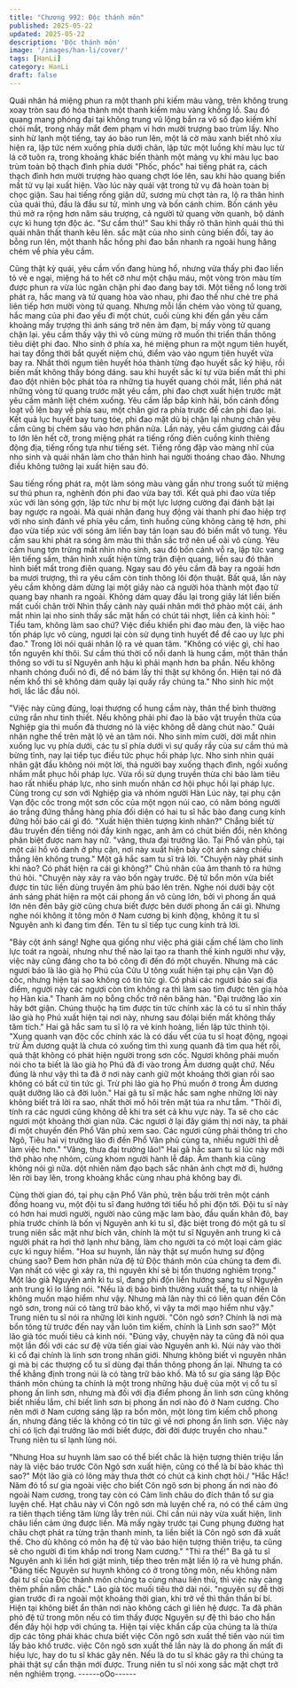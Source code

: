 ```yaml
---
title: "Chương 992: Độc thánh môn"
published: 2025-05-22
updated: 2025-05-22
description: 'Độc thánh môn'
image: '/images/han-li/cover/'
tags: [HanLi]
category: HanLi
draft: false
---
```


Quái nhân há miệng phun ra một thanh phi kiếm màu vàng, trên
không trung xoay tròn sau đó hóa thành một thanh kiếm màu
vàng khổng lồ. Sau đó quang mang phóng đại tại không trung vũ
lộng bắn ra vô số đạo kiếm khí chói mắt, trong nháy mắt đem
phạm vi hơn mười trượng bao trùm lấy.
Nho sinh hừ lạnh một tiếng, tay áo bào run lên, một lá cờ màu
xanh biết nhỏ xíu hiện ra, lập tức ném xuống phía dưới chân, lập
tức một luồng khí màu lục từ lá cờ tuôn ra, trong khoảng khác
biến thành một mảng vụ khí màu lục bao trùm toàn bộ thạch đình
phía dưới
"Phốc, phốc" hai tiếng phát ra, cách thạch đình hơn mười trượng
hào quang chợt lóe lên, sau khi hào quang biến mất tử vụ lại xuất
hiện.
Vào lúc này quái vật trong tử vụ đã hoàn toàn bị chọc giận.
Sau hai tiếng rống giận dữ, sương mù chợt tản ra, lộ ra thân hình
của quái thú, đầu là đầu sư tử, mình ưng và bốn cánh chim.
Bốn cánh yêu thú mở ra rộng hơn năm sáu trượng, cả người tử
quang vờn quanh, bộ dánh cực kì hung tợn độc ác.
"Sư cầm thú!"
Sau khi thấy rõ thân hình quái thú thì quái nhân thất thanh kêu
lên.
sắc mặt của nho sinh cũng biến đổi, tay áo bỗng run lên, một
thanh hắc hồng phi đao bắn nhanh ra ngoài hung hăng chém về
phía yêu cầm.

Cũng thật kỳ quái, yêu cầm vốn đang hùng hổ, nhưng vừa thấy
phi đao liền tỏ vẻ e ngại, miệng há to hết cỡ như một chậu máu,
một vòng tròn màu tím được phun ra vừa lúc ngăn chặn phi đao
đang bay tới.
Một tiếng nổ long trời phát ra, hắc mang và tử quang hòa vào
nhau, phi đao thế như chẻ tre phá liên tiếp hơn mười vòng tử
quang. Nhưng mỗi lần chém vào vòng tử quang, hắc mang của
phi đao yếu đi một chút, cuối cùng khi đến gần yêu cầm khoảng
mấy trượng thì ánh sáng trở nên ảm đạm, bị mấy vòng tử quang
chận lại.
yêu cầm thấy vậy thì vô cùng mừng rỡ muốn thi triển thần thông
tiêu diệt phi đao.
Nho sinh ở phía xa, hé miệng phun ra một ngụm tiên huyết, hai
tay đồng thời bắt quyết niệm chú, điểm vào vào ngụm tiên huyết
vừa bay ra.
Nhất thời ngụm tiên huyết hóa thành từng đạo huyết sắc ký hiệu,
rồi biến mất không thấy bóng dáng.
sau khi huyết sắc kí tự vừa biến mất thì phi đao đột nhiên bộc
phát tỏa ra những tia huyết quang chói mắt, liền phá nát những
vòng tử quang trước mặt yêu cầm, phi đao chợt xuất hiện trước
mặt yêu cầm mãnh liệt chém xuống.
Yêu cầm lắp bắp kinh hãi, bốn cánh đồng loạt vỗ lên bay về phía
sau, một chân giơ ra phía trước để cản phi đao lại.
Kết quả lục huyết bay tung tóe, phi đao mặt dù bị chận lại nhưng
chân yêu cầm cũng bị chém sâu vào hơn phân nửa.
Lần này, yêu cầm giương cái đầu to lớn lên hết cỡ, trong miệng
phát ra tiếng rống điên cuồng kinh thiêng động địa, tiếng rống tựa
như tiếng sét. Tiếng rống đập vào màng nhĩ của nho sinh và quái
nhân làm cho thân hình hai người thoáng chao đảo.
Nhưng điều không tưởng lại xuất hiện sau đó.

Sau tiếng rống phát ra, một làm sóng màu vàng gần như trong
suốt từ miệng sư thú phun ra, nghênh đón phi đao vừa bay tới.
Kết quả phi đao vừa tiếp xúc với làn sóng gợn, lập tức như bị một
lực lượng cường đại đánh bật lại bay ngược ra ngoài.
Mà quái nhân đang huy động vài thanh phi đao hiệp trợ với nho
sinh đánh về phía yêu cầm, tình huống cũng không càng tệ hơn,
phi đao vừa tiếp xúc với sóng âm liền bay tán loạn sau đó biến
mất vô tung.
Yêu cầm sau khi phát ra sóng âm màu thì thần sắc trở nên uể oải
vô cùng.
Yêu cầm hung tợn trừng mắt nhìn nho sinh, sau đó bốn cánh vỗ
ra, lập tức vang lên tiếng sấm, thân hình xuất hiện từng trận điện
quang, liền sau đó thân hình biết mất trong điên quang. Ngay sau
đó yêu cầm đã bay ra ngoài hơn ba mươi trượng, thì ra yêu cầm
còn tinh thông lôi độn thuật.
Bất quá, lần này yêu cầm không dám dừng lại một giây nào cả
người hóa thành một đạo tử quang bay nhanh ra ngoài. Không
dám quay đầu lại trong giây lát liền biến mất cuối chân trời
Nhìn thấy cảnh này quái nhân mới thở phào một cái, ánh mắt
nhìn lại nho sinh thấy sắc mặt hắn có chút tái nhợt, liền cả kinh
hỏi:
" Tiểu tam, không làm sao chứ? Việc điều khiển phi đao màu đen,
là việc hao tốn pháp lực vô cùng, ngươi lại còn sử dụng tinh huyết
để đề cao uy lực phi đao." Trong lời nói quái nhân lộ ra vẻ quan
tâm.
"Không có việc gì, chỉ hao tổn nguyên khí thôi. Sư cầm thú thời cổ
nổi danh là hung cầm, một thân thần thông so với tu sĩ Nguyên
anh hậu kì phải mạnh hơn ba phần. Nếu không nhanh chóng đuổi
nó đi, để nó bám lấy thì thật sự không ổn. Hiện tại nó đã nếm khổ
thì sẽ không dám quây lại quấy rầy chúng ta." Nho sinh híc một
hơi, lắc lắc đầu nói.

"Việc này cũng đúng, loại thượng cổ hung cầm này, thân thể bình
thường cứng rắn như tinh thiết. Nếu không phải phi đao là bảo vật
truyền thừa của Nghiệp gia thì muốn đả thương nó là việc không
dễ dàng chút nào." Quái nhân nghe thế trên mặt lộ vẻ an tâm nói.
Nho sinh mỉm cười, dời mắt nhìn xuống lục vụ phía dưới, các tu sĩ
phía dưới vì sự quấy rầy của sư cầm thú mà bừng tỉnh, nay lại
tiếp tục điều tức phục hồi pháp lực.
Nho sinh nhìn quái nhân gật đầu không nói một lời, thả người bay
xuống thạch đình, ngồi xuống nhắm mắt phục hồi pháp lực.
Vừa rồi sử dụng truyền thừa chi bảo làm tiêu hao rất nhiều pháp
lực, nho sinh muốn nhân cơ hội phục hồi lại pháp lực.
Cùng trong cự sơn với Nghiệp gia và nhóm người Hàn Lúc này,
tại phụ cận Vạn độc cốc trong một sơn cốc của một ngọn núi cao,
có năm bóng người áo trắng đứng thẳng hàng phía đối diện có
hai tu sĩ hắc bào đang cung kính đứng hồi báo cái gì đó.
"Xuất hiện thiên tượng kinh nhân?" Chẳng biết từ đâu truyền đến
tiếng nói đầy kinh ngạc, anh âm có chút biến đổi, nên không phân
biệt được nam hay nữ.
"vâng, thưa đại trưởng lão. Tại Phổ vân phủ, tại một cái hồ vô
danh ở phụ cận, nơi này xuất hiện bảy cột ánh sáng chiếu thẳng
lên không trung." Một gã hắc sam tu sĩ trả lời.
"Chuyện này phát sinh khi nào? Có phát hiện ra cái gì không?"
Chủ nhân của âm thanh tỏ ra hứng thú hỏi.
"Chuyện này xảy ra vào bốn ngày trước. Đệ tử bổn môn vừa biết
được tin tức liền dùng truyền âm phù báo lên trên. Nghe nói dưới
bảy cột ánh sáng phát hiện ra một cái phong ấn vô cùng lớn, bởi
vì phong ấn quá lớn nên đến bây giờ cũng chưa biết được bên
dưới phong ấn cái gì. Nhưng nghe nói không ít tông môn ở Nam
cương bị kinh động, không ít tu sĩ Nguyên anh kì đang tìm đến.
Tên tu sĩ tiếp tục cung kính trả lời.

"Bảy cột ánh sáng! Nghe qua giống như việc phá giải cấm chế
làm cho linh lực toát ra ngoài, nhưng như thế nào lại tạo ra thanh
thế kinh người như vậy, việc này cũng đáng cho ta bỏ công đi đến
đó một chuyến. Nhưng mà các ngươi báo là lão già họ Phú của
Cửu U tông xuất hiện tại phụ cận Vạn độ cốc, nhưng hiện tại sao
không có tin tức gì. Có phải các ngươi báo sai địa điểm, người
này các ngươi còn tìm không ra thì làm sao tìm được tên gia hỏa
họ Hàn kia." Thanh âm nọ bỗng chốc trở nên băng hàn.
"Đại trưởng lão xin hãy bớt giận. Chúng thuộc hạ tìm được tin tức
chính xác là có tu sĩ nhìn thấy lão già họ Phú xuất hiện tại nơi này,
nhưng sau đólại biến mất không thấy tăm tích." Hai gã hắc sam tu
sĩ lộ ra vẻ kinh hoàng, liền lập tức thỉnh tội.
"Xung quanh vạn độc cốc chính xác là có dấu vết của tu sĩ hoạt
động, ngoại trừ Âm dương quật là chưa có xuống tìm thì xung
quanh đã tìm qua hết rồi, quả thật không có phát hiện người trong
sơn cốc. Ngươi không phải muốn nói cho ta biết là lão già họ Phú
đã đi vào trong Âm dương quật chứ. Nếu đúng là như vậy thì ta
đã ở nơi này canh giữ một khoảng thời gian rồi sao không có bất
cứ tin tức gì. Trừ phi lão già họ Phú muốn ở trong Âm dương quật
dưỡng lão cả đời luôn."
Hai gã tu sĩ mặc hắc sam nghe những lời này không biết trả lời ra
sao, nhất thời mồ hôi trên mặt túa ra như tắm.
"Thôi đi, tính ra các ngươi cũng không dễ khi tra sét cả khu vực
này. Ta sẽ cho các ngươi một khoảng thời gian nữa. Các ngươi ở
lại đây giám thị nơi này, ta phải đi một chuyến đến Phổ Vân phủ
xem sao.
Các ngươi cũng phải thông tri cho Ngô, Tiêu hai vị trưởng lão đi
đến Phổ Vân phủ cùng ta, nhiều người thì dễ làm việc hơn."
"Vâng, thưa đại trưởng lão!" Hai gã hắc sam tu sĩ lúc này mới thở
phào nhẹ nhỏm, cùng khom người hành lễ đáp.
Âm thanh kia cũng không nói gì nữa. dột nhiên năm đạo bạch sắc
nhân ảnh chợt mờ đi, hướng lên rời bay lên, trong khoảng khắc
cùng nhau phá không bay đi.

Cùng thời gian đó, tại phụ cận Phổ Vân phủ, trên bầu trời trên một
cánh đồng hoang vu, một đội tu sĩ đang hướng tới tiểu hồ phi độn
tới.
Đội tu sĩ này có hơn hai mươi người, người nào cũng mặc lam
bào, đầu quấn khăn đỏ, bay phía trước chính là bốn vị Nguyên
anh kì tu sĩ, đặc biệt trong đó một gã tu sĩ trung niên sắc mặt như
bích văn, chính là một tư sĩ Nguyên anh trung kì cả người phát ra
hơi thở lạnh như băng, làm cho người ta có một loại cảm giác cực
kì nguy hiểm.
"Hoa sư huynh, lần này thật sự muốn hưng sư động chúng sao?
Đem hơn phân nửa đệ tử Độc thánh môn của chúng ta đem đi.
Vạn nhất có việc gì xảy ra, thì nguyên khí sẽ bị tổn thương
nghiêm trọng." Một lão già Nguyên anh kì tu sĩ, đang phi độn liền
hướng sang tu sĩ Nguyên anh trung kì lo lắng nói.
"Nếu là dị bảo bình thường xuất thế, ta tự nhiên là không muốn
mạo hiểm như vậy. Nhưng mà lân này thì có liên quan đến Côn
ngô sơn, trong núi có tàng trữ bảo khố, vì vậy ta mới mạo hiểm
như vậy." Trung niên tu sĩ nói ra những lời kinh người.
"Côn ngô sơn? Chính là nơi mà bổn tông từ trước đến nay vẫn
luôn tìm kiếm, chính là Linh sơn sao?" Một lão già tóc muối tiêu
cả kinh nói.
"Đúng vậy, chuyện này ta cũng đã nói qua một lần đối với các sư
đệ vừa tiến giai vào Nguyên anh kì. Núi này vào thời kì cổ đại
chính là linh sơn trong nhân giới. Nhưng không biết vì nguyên
nhân gì mà bị các thượng cổ tu sĩ dùng đại thần thông phong ấn
lại. Nhưng ta có thể khẳng định trong núi là có tàng trữ bảo khố.
Mà tổ sư gia sáng lập Độc thánh môn chúng ta chính là một trong
những hậu duệ của một vị cổ tu sĩ phong ấn linh sơn, nhưng mà
đối với địa điểm phong ấn linh sơn cũng không biết nhiều lắm, chỉ
biết linh sơn bị phong ấn nơi nào đó ở Nam cương. Cho nên mới
ở Nam cương sáng lập ra bổn môn, một lòng tìm kiếm chỗ phong
ấn, nhưng đáng tiếc là không có tin tức gì về nơi phong ấn linh
sơn. Việc này chỉ có lịch đại trưởng lão mới biết được, đời đời
được truyền cho nhau." Trung niên tu sĩ lạnh lùng nói.

"Nhưng Hoa sư huynh làm sao có thể biết chắc là hiện tượng
thiên triệu lần này là việc báo trước Côn Ngô sơn xuất hiện, cũng
có thể là bí bảo khác thì sao?" Một lão già có lông mày thưa thớt
có chút cả kinh chợt hỏi./
"Hắc Hắc! Năm đó tổ sư gia ngoài việc cho biết Côn ngô sơn bị
phong ấn nơi nào đó ngoài Nam cương, trong tay còn có Cảm
linh châu do đích thân tổ sư gia luyện chế. Hạt châu này vì Côn
ngô sơn mà luyện chế ra, nó có thể cảm ứng ra tiên thạch tiếng
tăm lừng lẫy trên núi. Chỉ cần núi này vừa xuất hiện, linh châu liền
cảm ứng được liền. Mà mấy ngày trước tại Cung phụng đường
hạt châu chợt phát ra từng trận thanh minh, ta liền biết là Côn ngô
sơn đã xuất thế. Cho dù không có môn hạ đệ tử vào báo hiện
tượng thiên triệu, ta cũng sẽ cho người đi tìm khắp nơi trong Nam
cương."
"Thì ra thế!" Ba gã tu sĩ Nguyên anh kì liền hơi giật mình, tiếp theo
trên mặt liền lộ ra vẻ hưng phấn.
"Đáng tiếc Nguyên sư huynh không có ở trong tông môn, nếu
không năm đại tư sĩ của Độc thánh môn chúng ta cùng nhau liên
thủ, thì việc này càng thêm phần nắm chắc." Lão già tóc muối tiêu
thở dài nói.
"nguyên sự đễ thời gian trước đi ra ngoài một khoảng thời gian,
khi trở về thì thần thần bí bí. Hiện tại không biết ẩn thân nơi nào
không cách gì liên hệ được. Ta đã phân phó đệ tử trong môn nếu
có tìm thấy được Nguyên sự đệ thì báo cho hắn đến đây hội hợp
với chúng ta. Hiện tại việc khẩn cấp của chúng ta là thừa dịp các
tông phái khác chưa biết việc Côn ngô sơn xuất thế tiến vào núi
tìm lấy bảo khố trước. việc Côn ngô sơn xuất thế lần này là do
phong ấn mất đi hiệu lực, hay do tu sĩ khác gây nên. Nếu là do tu
sĩ khác gây ra thì chúng ta phải thật sự cẩn thận mới được. Trung
niên tu sĩ nói xong sắc mặt chợt trở nên nghiêm trọng.
------oOo------
